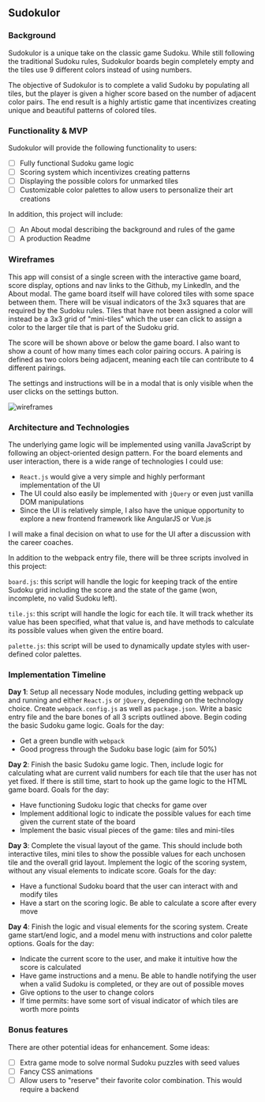 ## Sudokulor

### Background

Sudokulor is a unique take on the classic game Sudoku. While still following the traditional Sudoku rules, Sudokulor boards begin completely empty and the tiles use 9 different colors instead of using numbers.

The objective of Sudokulor is to complete a valid Sudoku by populating all tiles, but the player is given a higher score based on the number of adjacent color pairs. The end result is a highly artistic game that incentivizes creating unique and beautiful patterns of colored tiles.

### Functionality & MVP  

Sudokulor will provide the following functionality to users:

- [ ] Fully functional Sudoku game logic
- [ ] Scoring system which incentivizes creating patterns
- [ ] Displaying the possible colors for unmarked tiles
- [ ] Customizable color palettes to allow users to personalize their art creations

In addition, this project will include:

- [ ] An About modal describing the background and rules of the game
- [ ] A production Readme

### Wireframes

This app will consist of a single screen with the interactive game board, score display, options and nav links to the Github, my LinkedIn,
and the About modal.  The game board itself will have colored tiles with some space between them. There will be visual indicators of the 3x3 squares that are required by the Sudoku rules. Tiles that have not been assigned a color will instead be a 3x3 grid of "mini-tiles" which the user can click to assign a color to the larger tile that is part of the Sudoku grid.

The score will be shown above or below the game board. I also want to show a count of how many times each color pairing occurs. A pairing is defined as two colors being adjacent, meaning each tile can contribute to 4 different pairings.

The settings and instructions will be in a modal that is only visible when the user clicks on the settings button.

![wireframes](docs/wireframes)

### Architecture and Technologies

The underlying game logic will be implemented using vanilla JavaScript by following an object-oriented design pattern. For the board elements and user interaction, there is a wide range of technologies I could use:

- `React.js` would give a very simple and highly performant implementation of the UI
- The UI could also easily be implemented with `jQuery` or even just vanilla DOM manipulations
- Since the UI is relatively simple, I also have the unique opportunity to explore a new frontend framework like AngularJS or Vue.js

I will make a final decision on what to use for the UI after a discussion with the career coaches.

In addition to the webpack entry file, there will be three scripts involved in this project:

`board.js`: this script will handle the logic for keeping track of the entire Sudoku grid including the score and the state of the game (won, incomplete, no valid Sudoku left).

`tile.js`: this script will handle the logic for each tile. It will track whether its value has been specified, what that value is, and have methods to calculate its possible values when given the entire board.

`palette.js`: this script will be used to dynamically update styles with user-defined color palettes.

### Implementation Timeline

**Day 1**: Setup all necessary Node modules, including getting webpack up and running and either `React.js` or `jQuery`, depending on the technology choice.  Create `webpack.config.js` as well as `package.json`.  Write a basic entry file and the bare bones of all 3 scripts outlined above.  Begin coding the basic Sudoku game logic.  Goals for the day:

- Get a green bundle with `webpack`
- Good progress through the Sudoku base logic (aim for 50%)

**Day 2**: Finish the basic Sudoku game logic. Then, include logic for calculating what are current valid numbers for each tile that the user has not yet fixed. If there is still time, start to hook up the game logic to the HTML game board.  Goals for the day:

- Have functioning Sudoku logic that checks for game over
- Implement additional logic to indicate the possible values for each time given the current state of the board
- Implement the basic visual pieces of the game: tiles and mini-tiles

**Day 3**: Complete the visual layout of the game. This should include both interactive tiles, mini tiles to show the possible values for each unchosen tile and the overall grid layout. Implement the logic of the scoring system, without any visual elements to indicate score.  Goals for the day:

- Have a functional Sudoku board that the user can interact with and modify tiles
- Have a start on the scoring logic. Be able to calculate a score after every move


**Day 4**: Finish the logic and visual elements for the scoring system. Create game start/end logic, and a model menu with instructions and color palette options.  Goals for the day:

- Indicate the current score to the user, and make it intuitive how the score is calculated
- Have game instructions and a menu. Be able to handle notifying the user when a valid Sudoku is completed, or they are out of possible moves
- Give options to the user to change colors
- If time permits: have some sort of visual indicator of which tiles are worth more points


### Bonus features

There are other potential ideas for enhancement. Some ideas:

- [ ] Extra game mode to solve normal Sudoku puzzles with seed values
- [ ] Fancy CSS animations
- [ ] Allow users to "reserve" their favorite color combination. This would require a backend
